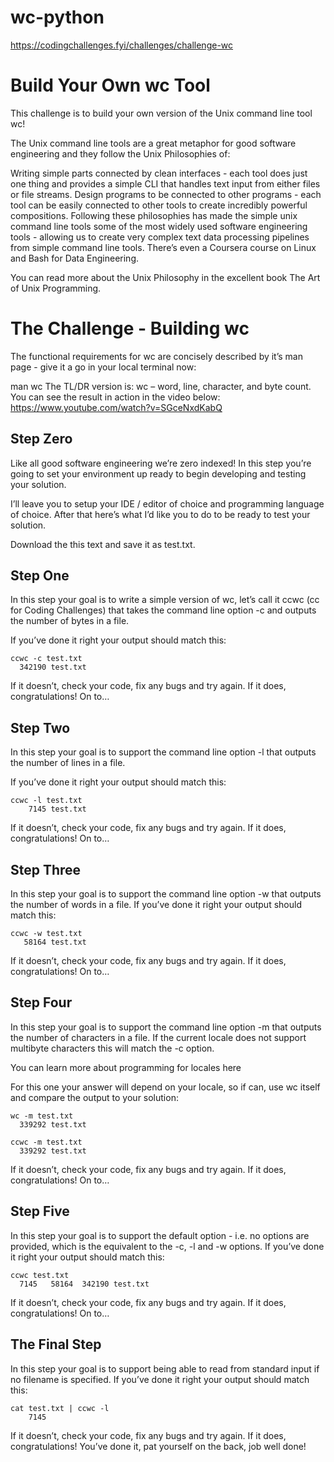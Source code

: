 # wc-python
https://codingchallenges.fyi/challenges/challenge-wc

# Build Your Own wc Tool

This challenge is to build your own version of the Unix command line tool wc!

The Unix command line tools are a great metaphor for good software engineering and they follow the Unix Philosophies of:

Writing simple parts connected by clean interfaces - each tool does just one thing and provides a simple CLI that handles text input from either files or file streams.
Design programs to be connected to other programs - each tool can be easily connected to other tools to create incredibly powerful compositions.
Following these philosophies has made the simple unix command line tools some of the most widely used software engineering tools - allowing us to create very complex text data processing pipelines from simple command line tools. There’s even a Coursera course on Linux and Bash for Data Engineering.

You can read more about the Unix Philosophy in the excellent book The Art of Unix Programming.

# The Challenge - Building wc

The functional requirements for wc are concisely described by it’s man page - give it a go in your local terminal now:

man wc
The TL/DR version is: wc – word, line, character, and byte count. You can see the result in action in the video below:
https://www.youtube.com/watch?v=SGceNxdKabQ

## Step Zero

Like all good software engineering we’re zero indexed! In this step you’re going to set your environment up ready to begin developing and testing your solution.

I’ll leave you to setup your IDE / editor of choice and programming language of choice. After that here’s what I’d like you to do to be ready to test your solution.

Download the this text and save it as test.txt.

## Step One

In this step your goal is to write a simple version of wc, let’s call it ccwc (cc for Coding Challenges) that takes the command line option -c and outputs the number of bytes in a file.

If you’ve done it right your output should match this:

```
ccwc -c test.txt
  342190 test.txt
```
If it doesn’t, check your code, fix any bugs and try again. If it does, congratulations! On to…

## Step Two

In this step your goal is to support the command line option -l that outputs the number of lines in a file.

If you’ve done it right your output should match this:

```
ccwc -l test.txt
    7145 test.txt
```
If it doesn’t, check your code, fix any bugs and try again. If it does, congratulations! On to…

## Step Three

In this step your goal is to support the command line option -w that outputs the number of words in a file. If you’ve done it right your output should match this:

```
ccwc -w test.txt
   58164 test.txt
```
If it doesn’t, check your code, fix any bugs and try again. If it does, congratulations! On to…

## Step Four

In this step your goal is to support the command line option -m that outputs the number of characters in a file. If the current locale does not support multibyte characters this will match the -c option.

You can learn more about programming for locales here

For this one your answer will depend on your locale, so if can, use wc itself and compare the output to your solution:
```
wc -m test.txt
  339292 test.txt
```
```
ccwc -m test.txt
  339292 test.txt
```
If it doesn’t, check your code, fix any bugs and try again. If it does, congratulations! On to…

## Step Five

In this step your goal is to support the default option - i.e. no options are provided, which is the equivalent to the -c, -l and -w options. If you’ve done it right your output should match this:
```
ccwc test.txt
  7145   58164  342190 test.txt
```
If it doesn’t, check your code, fix any bugs and try again. If it does, congratulations! On to…

## The Final Step

In this step your goal is to support being able to read from standard input if no filename is specified. If you’ve done it right your output should match this:
```
cat test.txt | ccwc -l
    7145
```
If it doesn’t, check your code, fix any bugs and try again. If it does, congratulations! You’ve done it, pat yourself on the back, job well done!
